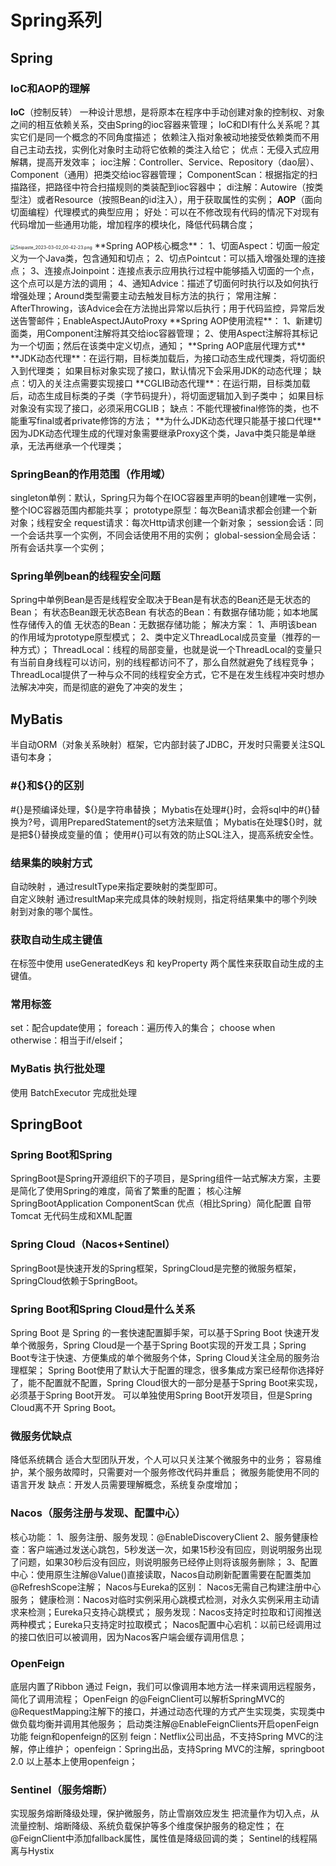 # Spring系列

## Spring

### IoC和AOP的理解

**IoC**（控制反转）
一种设计思想，是将原本在程序中手动创建对象的控制权、对象之间的相互依赖关系，交由Spring的ioc容器来管理；
IoC和DI有什么关系呢？其实它们是同一个概念的不同角度描述；
依赖注入指对象被动地接受依赖类而不用自己主动去找，实例化对象时主动将它依赖的类注入给它；
优点：无侵入式应用解耦，提高开发效率；
ioc注解：Controller、Service、Repository（dao层）、Component（通用）把类交给ioc容器管理；
ComponentScan：根据指定的扫描路径，把路径中符合扫描规则的类装配到ioc容器中；
di注解：Autowire（按类型注）或者Resource（按照Bean的id注入），用于获取属性的实例；
**AOP**（面向切面编程）代理模式的典型应用；
好处：可以在不修改现有代码的情况下对现有代码增加一些通用功能，增加程序的模块化，降低代码耦合度；

<img src="https://s2.loli.net/2023/03/04/QaKIePLFyO8wmNH.png" alt="Snipaste_2023-03-02_00-42-23.png" style="zoom:50%;" />
**Spring AOP核心概念**：
1、切面Aspect：切面一般定义为一个Java类，包含通知和切点；
2、切点Pointcut：可以插入增强处理的连接点；
3、连接点Joinpoint：连接点表示应用执行过程中能够插入切面的一个点，这个点可以是方法的调用；
4、通知Advice：描述了切面何时执行以及如何执行增强处理；Around类型需要主动去触发目标方法的执行；
常用注解：AfterThrowing，该Advice会在方法抛出异常以后执行；用于代码监控，异常后发送告警邮件；EnableAspectJAutoProxy
**Spring AOP使用流程**：
1、新建切面类，用Component注解将其交给ioc容器管理；
2、使用Aspect注解将其标记为一个切面；然后在该类中定义切点，通知；
**Spring AOP底层代理方式**
**JDK动态代理**：在运行期，目标类加载后，为接口动态生成代理类，将切面织入到代理类；
如果目标对象实现了接口，默认情况下会采用JDK的动态代理；
缺点：切入的关注点需要实现接口
**CGLIB动态代理**：在运行期，目标类加载后，动态生成目标类的子类（字节码提升），将切面逻辑加入到子类中；
如果目标对象没有实现了接口，必须采用CGLIB；
缺点：不能代理被final修饰的类，也不能重写final或者private修饰的方法；
**为什么JDK动态代理只能基于接口代理**
因为JDK动态代理生成的代理对象需要继承Proxy这个类，Java中类只能是单继承，无法再继承一个代理类；

### SpringBean的作用范围（作用域）

singleton单例：默认，Spring只为每个在IOC容器里声明的bean创建唯一实例，整个IOC容器范围内都能共享；
prototype原型：每次Bean请求都会创建一个新对象；线程安全
request请求：每次Http请求创建一个新对象；
session会话：同一个会话共享一个实例，不同会话使用不用的实例；
global-session全局会话：所有会话共享一个实例；

### Spring单例bean的线程安全问题

Spring中单例Bean是否是线程安全取决于Bean是有状态的Bean还是无状态的Bean；
有状态Bean跟无状态Bean
有状态的Bean：有数据存储功能；如本地属性存储传入的值
无状态的Bean：无数据存储功能；
解决方案：
1、声明该bean的作用域为prototype原型模式；
2、类中定义ThreadLocal成员变量（推荐的一种方式）；
ThreadLocal：线程的局部变量，也就是说一个ThreadLocal的变量只有当前自身线程可以访问，别的线程都访问不了，那么自然就避免了线程竞争；
ThreadLocal提供了一种与众不同的线程安全方式，它不是在发生线程冲突时想办法解决冲突，而是彻底的避免了冲突的发生；

## MyBatis

半自动ORM（对象关系映射）框架，它内部封装了JDBC，开发时只需要关注SQL语句本身；

### #{}和${}的区别

#{}是预编译处理，${}是字符串替换；
Mybatis在处理#{}时，会将sql中的#{}替换为?号，调用PreparedStatement的set方法来赋值；
Mybatis在处理${}时，就是把${}替换成变量的值；
使用#{}可以有效的防止SQL注入，提高系统安全性。

### 结果集的映射方式

自动映射 ，通过resultType来指定要映射的类型即可。  
自定义映射 通过resultMap来完成具体的映射规则，指定将结果集中的哪个列映射到对象的哪个属性。

### 获取自动生成主键值

在<insert>标签中使用 useGeneratedKeys   和  keyProperty 两个属性来获取自动生成的主键值。

### 常用标签

set：配合update使用；
foreach：遍历传入的集合；
choose when otherwise：相当于if/elseif；

### MyBatis 执行批处理

使用 BatchExecutor 完成批处理

## SpringBoot

### Spring Boot和Spring 

SpringBoot是Spring开源组织下的子项目，是Spring组件一站式解决方案，主要是简化了使用Spring的难度，简省了繁重的配置；
核心注解SpringBootApplication ComponentScan
优点（相比Spring）简化配置 自带Tomcat 无代码生成和XML配置

### Spring Cloud（Nacos+Sentinel）

SpringBoot是快速开发的Spring框架，SpringCloud是完整的微服务框架，SpringCloud依赖于SpringBoot。

### Spring Boot和Spring Cloud是什么关系

Spring Boot 是 Spring 的一套快速配置脚手架，可以基于Spring Boot 快速开发单个微服务，Spring Cloud是一个基于Spring Boot实现的开发工具；Spring Boot专注于快速、方便集成的单个微服务个体，Spring Cloud关注全局的服务治理框架； Spring Boot使用了默认大于配置的理念，很多集成方案已经帮你选择好了，能不配置就不配置，Spring Cloud很大的一部分是基于Spring Boot来实现，必须基于Spring Boot开发。
 可以单独使用Spring Boot开发项目，但是Spring Cloud离不开 Spring Boot。

### 微服务优缺点

降低系统耦合
适合大型团队开发，个人可以只关注某个微服务中的业务；
容易维护，某个服务故障时，只需要对一个服务修改代码并重启；
微服务能使用不同的语言开发
缺点：开发人员需要理解概念，系统复杂度增加；

### Nacos（服务注册与发现、配置中心）

核心功能：
1、服务注册、服务发现：@EnableDiscoveryClient
2、服务健康检查：客户端通过发送心跳包，5秒发送一次，如果15秒没有回应，则说明服务出现了问题，如果30秒后没有回应，则说明服务已经停止则将该服务删除；
3、配置中心：使用原生注解@Value()直接读取，Nacos自动刷新配置需要在配置类加@RefreshScope注解；
Nacos与Eureka的区别：
Nacos无需自己构建注册中心服务；
健康检测：Nacos对临时实例采用心跳模式检测，对永久实例采用主动请求来检测；Eureka只支持心跳模式；
服务发现：Nacos支持定时拉取和订阅推送两种模式；Eureka只支持定时拉取模式；
Nacos配置中心宕机：以前已经调用过的接口依旧可以被调用，因为Nacos客户端会缓存调用信息；

### OpenFeign

底层内置了Ribbon
通过 Feign，我们可以像调用本地方法一样来调用远程服务，简化了调用流程；
OpenFeign 的@FeignClient可以解析SpringMVC的@RequestMapping注解下的接口，并通过动态代理的方式产生实现类，实现类中做负载均衡并调用其他服务；
启动类注解@EnableFeignClients开启openFeign功能
feign和openfeign的区别
feign：Netflix公司出品，不支持Spring MVC的注解，停止维护；
openfeign：Spring出品，支持Spring MVC的注解，springboot 2.0 以上基本上使用openfeign；

### Sentinel（服务熔断）

实现服务熔断降级处理，保护微服务，防止雪崩效应发生
把流量作为切入点，从流量控制、熔断降级、系统负载保护等多个维度保护服务的稳定性；
在@FeignClient中添加fallback属性，属性值是降级回调的类；
Sentinel的线程隔离与Hystix